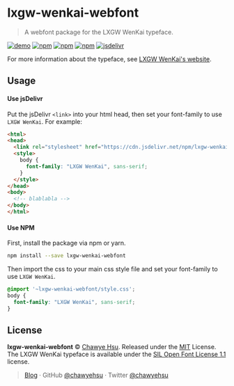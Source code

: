lxgw-wenkai-webfont
===================

> A webfont package for the LXGW WenKai typeface.

[![demo][demo-badge]][demo-url] [![npm][npm-badge]][npm-url] [![npm][license-badge]](LICENSE) [![npm][npm-dl-badge]][npm-url] [![jsdelivr][jsdelivr-badge]][jsdelivr-url]


For more information about the typeface, see [LXGW WenKai's website][lxgw-wenkai].

## Usage

#### Use jsDelivr

Put the jsDelivr `<link>` into your html head, then set your font-family to use `LXGW WenKai`. For example:

```html
<html>
<head>
  <link rel="stylesheet" href="https://cdn.jsdelivr.net/npm/lxgw-wenkai-webfont@0/style.min.css" />
  <style>
    body {
      font-family: "LXGW WenKai", sans-serif;
    }
  </style>
</head>
<body>
  <!-- blablabla -->
</body>
</html>
```

#### Use NPM

First, install the package via npm or yarn.

```sh
npm install --save lxgw-wenkai-webfont
```

Then import the css to your main css style file and set your font-family to use `LXGW WenKai`.

```css
@import '~lxgw-wenkai-webfont/style.css';
body {
  font-family: "LXGW WenKai", sans-serif;
}
```

## License

**lxgw-wenkai-webfont** © [Chawye Hsu](https://github.com/chawyehsu). Released under the [MIT](LICENSE) License.  
The LXGW WenKai typeface is available under the [SIL Open Font License 1.1](OFL.txt) license.

> [Blog](https://chawyehsu.com) · GitHub [@chawyehsu](https://github.com/chawyehsu) · Twitter [@chawyehsu](https://twitter.com/chawyehsu)


[demo-badge]: https://img.shields.io/badge/online-demo-blue.svg?style=flat-square
[demo-url]: https://chawyehsu.github.io/lxgw-wenkai-webfont
[npm-badge]: https://img.shields.io/npm/v/lxgw-wenkai-webfont.svg?style=flat-square
[npm-url]: https://www.npmjs.com/package/lxgw-wenkai-webfont
[license-badge]: https://img.shields.io/npm/l/lxgw-wenkai-webfont.svg?style=flat-square
[license-url]: LICENSE
[npm-dl-badge]: https://img.shields.io/npm/dt/lxgw-wenkai-webfont.svg?style=flat-square
[lxgw-wenkai]: https://github.com/lxgw/LxgwWenKai
[jsdelivr-badge]: https://data.jsdelivr.com/v1/package/npm/lxgw-wenkai-webfont/badge
[jsdelivr-url]: https://www.jsdelivr.com/package/npm/lxgw-wenkai-webfont
